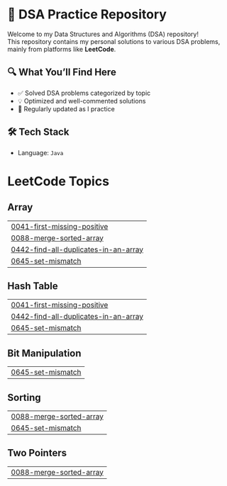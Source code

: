 # 📘 DSA Practice Repository

Welcome to my Data Structures and Algorithms (DSA) repository!  
This repository contains my personal solutions to various DSA problems, mainly from platforms like **LeetCode**.

## 🔍 What You’ll Find Here

- ✅ Solved DSA problems categorized by topic
- 💡 Optimized and well-commented solutions
- 🔄 Regularly updated as I practice

## 🛠️ Tech Stack

- Language: `Java`



<!---LeetCode Topics Start-->
# LeetCode Topics
## Array
|  |
| ------- |
| [0041-first-missing-positive](https://github.com/Anirudhakashid/DSA/tree/master/0041-first-missing-positive) |
| [0088-merge-sorted-array](https://github.com/Anirudhakashid/DSA/tree/master/0088-merge-sorted-array) |
| [0442-find-all-duplicates-in-an-array](https://github.com/Anirudhakashid/DSA/tree/master/0442-find-all-duplicates-in-an-array) |
| [0645-set-mismatch](https://github.com/Anirudhakashid/DSA/tree/master/0645-set-mismatch) |
## Hash Table
|  |
| ------- |
| [0041-first-missing-positive](https://github.com/Anirudhakashid/DSA/tree/master/0041-first-missing-positive) |
| [0442-find-all-duplicates-in-an-array](https://github.com/Anirudhakashid/DSA/tree/master/0442-find-all-duplicates-in-an-array) |
| [0645-set-mismatch](https://github.com/Anirudhakashid/DSA/tree/master/0645-set-mismatch) |
## Bit Manipulation
|  |
| ------- |
| [0645-set-mismatch](https://github.com/Anirudhakashid/DSA/tree/master/0645-set-mismatch) |
## Sorting
|  |
| ------- |
| [0088-merge-sorted-array](https://github.com/Anirudhakashid/DSA/tree/master/0088-merge-sorted-array) |
| [0645-set-mismatch](https://github.com/Anirudhakashid/DSA/tree/master/0645-set-mismatch) |
## Two Pointers
|  |
| ------- |
| [0088-merge-sorted-array](https://github.com/Anirudhakashid/DSA/tree/master/0088-merge-sorted-array) |
<!---LeetCode Topics End-->